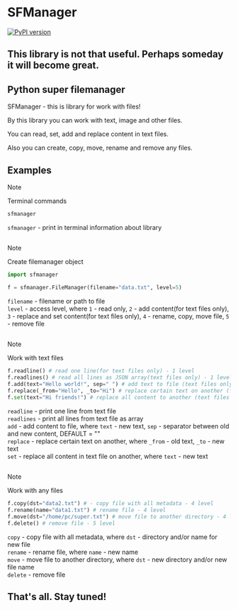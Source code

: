 # SFManager 

[![PyPI version](https://img.shields.io/pypi/v/sfmanager)](https://pypi.org/project/openai/)

## This library is not that useful. Perhaps someday it will become great.

## Python super filemanager

SFManager - this is library for work with files!

By this library you can work with text, image and other files.

You can read, set, add and replace content in text files.

Also you can create, copy, move, rename and remove any files.

## Examples

> [!NOTE]
> Terminal commands
> ```sh
> sfmanager
> ```
> `sfmanager` - print in terminal information about library
##
> [!NOTE]
> Create filemanager object
> ```python
> import sfmanager
> 
> f = sfmanager.FileManager(filename="data.txt", level=5)
> ```
> `filename` - filename or path to file \
> `level` - access level, where `1` - read only, `2` - add content(for text files only), `3` - replace and set content(for text files only), `4` - rename, copy, move file, `5` - remove file
##
> [!NOTE]
> Work with text files
> ```python
> f.readline() # read one line(for text files only) - 1 level
> f.readlines() # read all lines as JSON array(text files only) - 1 level
> f.add(text="Hello world!", sep=" ") # add text to file (text files only) - 2 level
> f.replace(_from="Hello", _to="Hi") # replace certain text on another (ftext files only) - 3 level
> f.set(text="Hi friends!") # replace all content to another (text files only) - 3 level
> ```
> `readline` - print one line from text file \
> `readlines` - print all lines from text file as array \
> `add` - add content to file, where `text` - new text, `sep` - separator between old and new content, DEFAULT = "" \
> `replace` - replace certain text on another, where `_from` - old text, `_to` - new text \
> `set` - replace all content in text file on another, where `text` - new text
##
> [!NOTE]
> Work with any files
> ```python
> f.copy(dst="data2.txt") # - copy file with all metadata - 4 level
> f.rename(name="data1.txt") # rename file - 4 level
> f.move(dst="/home/pc/super.txt") # move file to another directory - 4 level
> f.delete() # remove file - 5 level
> ```
> `copy` - copy file with all metadata, where `dst` - directory and/or name for new file \
> `rename` - rename file, where `name` - new name \
> `move` - move file to another directory, where `dst` - new directory and/or new file name \
> `delete` - remove file

## That's all. Stay tuned! 